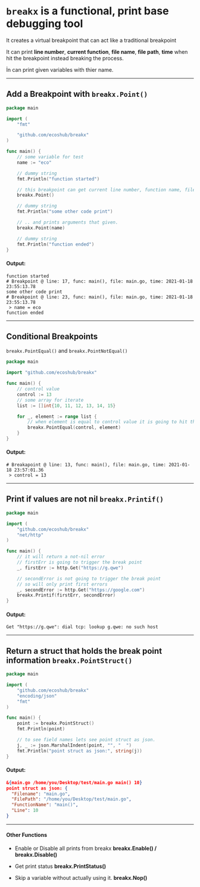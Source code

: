 # `breakx` is a functional, print base debugging tool

It creates a virtual breakpoint that can act like a traditional breakpoint

It can print **line number**, **current function**, **file name**, **file path**, **time** when hit the breakpoint instead breaking the process.

İn can print given variables with thier name.


---

## Add a Breakpoint with `breakx.Point()`

```go
package main

import (
	"fmt"

	"github.com/ecoshub/breakx"
)

func main() {
	// some variable for test
	name := "eco"

	// dummy string
	fmt.Println("function started")

	// this breakpoint can get current line number, function name, file etc. and prints it.
	breakx.Point()

	// dummy string
	fmt.Println("some other code print")

	// .. and prints arguments that given.
	breakx.Point(name)

	// dummy string
	fmt.Println("function ended")
}


```

#### Output:

```
function started
# Breakpoint @ line: 17, func: main(), file: main.go, time: 2021-01-18 23:55:13.78
some other code print
# Breakpoint @ line: 23, func: main(), file: main.go, time: 2021-01-18 23:55:13.78
 > name = eco
function ended
```

---

## Conditional Breakpoints

`breakx.PointEqual()` and `breakx.PointNotEqual()`

```go
package main

import "github.com/ecoshub/breakx"

func main() {
	// control value
	control := 13
	// some array for iterate
	list := []int{10, 11, 12, 13, 14, 15}

	for _, element := range list {
		// when element is equal to control value it is going to hit the breakpoint
		breakx.PointEqual(control, element)
	}
}

```

#### Output:

```
# Breakapoint @ line: 13, func: main(), file: main.go, time: 2021-01-18 23:57:01.36
 > control = 13
```

---

## Print if values are not nil `breakx.Printif()`

```go
package main

import (
	"github.com/ecoshub/breakx"
	"net/http"
)

func main() {
	// it will return a not-nil error
	// firstErr is going to trigger the break point
	_, firstErr := http.Get("https://g.qwe")

	// secondError is not going to trigger the break point
	// so will only print first errors
	_, secondError := http.Get("https://google.com")
	breakx.Printif(firstErr, secondError)
}
```

#### Output:

```
Get "https://g.qwe": dial tcp: lookup g.qwe: no such host
```

---

## Return a struct that holds the break point information `breakx.PointStruct()`

```go
package main

import (
	"github.com/ecoshub/breakx"
	"encoding/json"
	"fmt"
)

func main() {
	point := breakx.PointStruct()
	fmt.Println(point)

	// to see field names lets see point struct as json.
	j, _ := json.MarshalIndent(point, "", "  ")
	fmt.Println("point struct as json:", string(j))
}
```

#### Output:

```json
&{main.go /home/you/Desktop/test/main.go main() 10}
point struct as json: {
  "Filename": "main.go",
  "FilePath": "/home/you/Desktop/test/main.go",
  "FunctionName": "main()",
  "Line": 10
}
```

---

#### Other Functions

-	Enable or Disable all prints from breakx **breakx.Enable() / breakx.Disable()**

-	Get print status **breakx.PrintStatus()**

-	Skip a variable without actually using it. **breakx.Nop(<variable>)**
